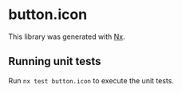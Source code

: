 # button.icon

This library was generated with [Nx](https://nx.dev).

## Running unit tests

Run `nx test button.icon` to execute the unit tests.
